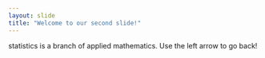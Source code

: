 ```yaml
---
layout: slide
title: "Welcome to our second slide!"
---
```

statistics is a branch of applied mathematics.
Use the left arrow to go back!
